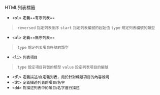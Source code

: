 HTML列表標籤
- `<ol>` <small>定義==有序列表==</small>

>`reversed` <small>指定列表倒序</small>
>`start` <small>指定列表編號的起始值</small>
>`type` <small>規定列表編號的類型</small>
- `<ul>` <small>定義==無序列表==</small>

>`type` <small>規定列表項目符號的類型</small>
- `<li>` <small>列表項目</small>

>`type` <small>設定項目符號的類型</small>
>`value` <small>設定列表項目的編號</small>
- `<dl>` <small>定義描述/自定義列表，用於針對標題項目的內容說明</small>
- `<dt>` <small>定義描述列表的項目/名字</small>
- `<dd>` <small>對描述列表中的項目/名字進行描述</small>